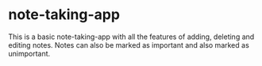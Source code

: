 # note-taking-app

This is a basic note-taking-app with all the features of adding, deleting and editing notes. Notes can also be marked as important and also marked as unimportant.
